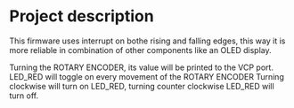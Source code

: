 # Project description

This firmware uses interrupt on bothe rising and falling edges, this way it is more reliable in combination of other components like an OLED display.

Turning the ROTARY ENCODER, its value will be printed to the VCP port. LED_RED will toggle on every movement of the ROTARY ENCODER Turning clockwise will turn on LED_RED, turning counter clockwise LED_RED will turn off.
